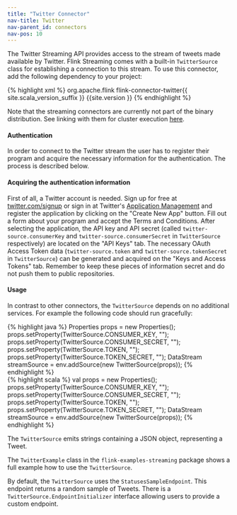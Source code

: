```yaml
---
title: "Twitter Connector"
nav-title: Twitter
nav-parent_id: connectors
nav-pos: 10
---
```

<!--
Licensed to the Apache Software Foundation (ASF) under one
or more contributor license agreements.  See the NOTICE file
distributed with this work for additional information
regarding copyright ownership.  The ASF licenses this file
to you under the Apache License, Version 2.0 (the
"License"); you may not use this file except in compliance
with the License.  You may obtain a copy of the License at

  http://www.apache.org/licenses/LICENSE-2.0

Unless required by applicable law or agreed to in writing,
software distributed under the License is distributed on an
"AS IS" BASIS, WITHOUT WARRANTIES OR CONDITIONS OF ANY
KIND, either express or implied.  See the License for the
specific language governing permissions and limitations
under the License.
-->

The Twitter Streaming API provides access to the stream of tweets made available by Twitter.
Flink Streaming comes with a built-in `TwitterSource` class for establishing a connection to this stream.
To use this connector, add the following dependency to your project:

{% highlight xml %}
<dependency>
  <groupId>org.apache.flink</groupId>
  <artifactId>flink-connector-twitter{{ site.scala_version_suffix }}</artifactId>
  <version>{{site.version }}</version>
</dependency>
{% endhighlight %}

Note that the streaming connectors are currently not part of the binary distribution.
See linking with them for cluster execution [here]({{site.baseurl}}/dev/linking.html).

#### Authentication
In order to connect to the Twitter stream the user has to register their program and acquire the necessary information for the authentication. The process is described below.

#### Acquiring the authentication information
First of all, a Twitter account is needed. Sign up for free at [twitter.com/signup](https://twitter.com/signup)
or sign in at Twitter's [Application Management](https://apps.twitter.com/) and register the application by
clicking on the "Create New App" button. Fill out a form about your program and accept the Terms and Conditions.
After selecting the application, the API key and API secret (called `twitter-source.consumerKey` and `twitter-source.consumerSecret` in `TwitterSource` respectively) are located on the "API Keys" tab.
The necessary OAuth Access Token data (`twitter-source.token` and `twitter-source.tokenSecret` in `TwitterSource`) can be generated and acquired on the "Keys and Access Tokens" tab.
Remember to keep these pieces of information secret and do not push them to public repositories.



#### Usage
In contrast to other connectors, the `TwitterSource` depends on no additional services. For example the following code should run gracefully:

<div class="codetabs" markdown="1">
<div data-lang="java" markdown="1">
{% highlight java %}
Properties props = new Properties();
props.setProperty(TwitterSource.CONSUMER_KEY, "");
props.setProperty(TwitterSource.CONSUMER_SECRET, "");
props.setProperty(TwitterSource.TOKEN, "");
props.setProperty(TwitterSource.TOKEN_SECRET, "");
DataStream<String> streamSource = env.addSource(new TwitterSource(props));
{% endhighlight %}
</div>
<div data-lang="scala" markdown="1">
{% highlight scala %}
val props = new Properties();
props.setProperty(TwitterSource.CONSUMER_KEY, "");
props.setProperty(TwitterSource.CONSUMER_SECRET, "");
props.setProperty(TwitterSource.TOKEN, "");
props.setProperty(TwitterSource.TOKEN_SECRET, "");
DataStream<String> streamSource = env.addSource(new TwitterSource(props));
{% endhighlight %}
</div>
</div>

The `TwitterSource` emits strings containing a JSON object, representing a Tweet.

The `TwitterExample` class in the `flink-examples-streaming` package shows a full example how to use the `TwitterSource`.

By default, the `TwitterSource` uses the `StatusesSampleEndpoint`. This endpoint returns a random sample of Tweets.
There is a `TwitterSource.EndpointInitializer` interface allowing users to provide a custom endpoint.
